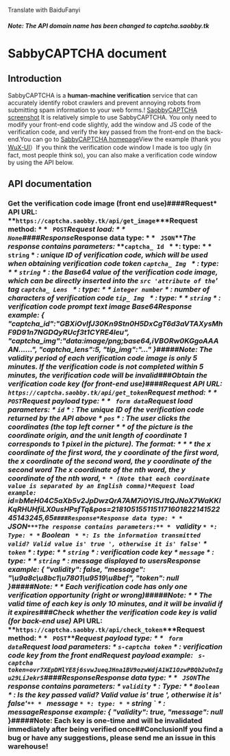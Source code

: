 Translate with BaiduFanyi  
##### Note: The API domain name has been changed to captcha.saobby.tk
# SabbyCAPTCHA document
## Introduction
SabbyCAPTCHA is a **human-machine verification** service that can accurately identify robot crawlers and prevent annoying robots from submitting spam information to your web forms.! [SaobbyCAPTCHA screenshot](https://static.saobby.com/i/saobbycaptcha.png)
It is relatively simple to use SabbyCAPTCHA. You only need to modify your front-end code slightly, add the window and JS code of the verification code, and verify the key passed from the front-end on the back-end.You can go to [SabbyCAPTCHA homepage](https://captcha.saobby.tk)View the example (thank you [WuX-UI](https://wux-ui.tk/)）If you think the verification code window I made is too ugly (in fact, most people think so), you can also make a verification code window by using the API below.
## API documentation
### Get the verification code image (front end use)####Request* API URL: **` https://captcha.saobby.tk/api/get_image `***Request method: * * ` POST`***Request load: * * ` None`**####Response*Response data type: * * ` JSON`***The response contains parameters:* **`captcha_ Id ` * *: type: * * ` string ` * *: unique ID of verification code, which will be used when obtaining verification code token* **`captcha_ Img ` * *: type: * * ` string ` * *: the Base64 value of the verification code image, which can be directly inserted into the ` src 'attribute of the `<img>' tag* **`captcha_ Lens ` * *: type: * * ` integer number ` * *: number of characters of verification code* **`tip_ Img ` * *: type: * * ` string ` * *: verification code prompt text image Base64*Response example:*  {*    "captcha_id":"GBXiOvIfJ30Kn9Stn0H5DxCgT6d3aVTAXysMhF9D91n7NGDQyRUcf3t1CYRE4leu",*    "captcha_img":"data:image/png;base64,iVBORw0KGgoAAAAN......",*    "captcha_lens":5,*    "tip_img":"..."*  }#####Note: The validity period of each verification code image is only 5 minutes. If the verification code is not completed within 5 minutes, the verification code will be invalid###Obtain the verification code key (for front-end use)####Request* API URL: **` https://captcha.saobby.tk/api/get_token `***Request method: * * ` POST`***Request payload type: * * ` form data`***Request load parameters:** * ` id ` * *: The unique ID of the verification code returned by the API above** * ` pos ` * *: The user clicks the coordinates (the top left corner * * of the picture is the coordinate origin, and the unit length of coordinate 1 corresponds to 1 pixel in the picture). The format: * * * the x coordinate of the first word, the y coordinate of the first word, the x coordinate of the second word, the y coordinate of the second word The x coordinate of the nth word, the y coordinate of the nth word, ` * * (Note that each coordinate value is separated by an English comma)*Request load example: ` id=bMeH04C5aXb5v2JpDwzQrA7AM7iOYlSJ1tQJNoX7WaKKIKqRHUHfiLX0usHPsfTq&pos=218105155115117160182214152245143245,65`####Response*Response data type: * * ` JSON`***The response contains parameters:** * ` validity ` * *: Type: * * ` Boolean ` * *: Is the information transmitted valid? Valid value is' true ', otherwise it is' false'`** * ` token ` * *: type: * * ` string ` * *: verification code key** * ` message ` * *: type: * * ` string ` * *: message displayed to users*Response example:* {*   "validity": false,*   "message": "\u9a8c\u8bc1\u7801\u9519\u8bef",*   "token": null* }#####Note: * * Each verification code has only one verification opportunity (right or wrong)**#####Note: * * The valid time of each key is only 10 minutes, and it will be invalid if it expires**###Check whether the verification code key is valid (for back-end use)* API URL: **` https://captcha.saobby.tk/api/check_token `***Request method: * * ` POST`***Request payload type: * * ` form data`***Request load parameters:** * ` s-captcha token ` * *: verification code key from the front end*Request payload example: ` s-captcha token=ovr7XEpDMlYE8j6svwJueqJHna1BV9ozwWdjA1WI1OzwPBQb2uOnIgu29LiJekr5`####Response*Response data type: * * ` JSON`***The response contains parameters:** * ` validity ` * *: Type: * * ` Boolean ` * *: Is the key passed valid? Valid value is' true ', otherwise it is' false'`** * ` message ` * *: type: * * ` string ` * *: message*Response example:* {*   "validity": true,*   "message": null* }#####Note: Each key is one-time and will be invalidated immediately after being verified once##ConclusionIf you find a bug or have any suggestions, please send me an issue in this warehouse!
